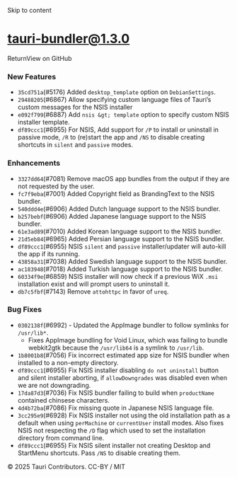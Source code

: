 Skip to content
# tauri-bundler@1.3.0
ReturnView on GitHub
### New Features
  * `35cd751a`(#5176) Added `desktop_template` option on `DebianSettings`.
  * `29488205`(#6867) Allow specifying custom language files of Tauri’s custom messages for the NSIS installer
  * `e092f799`(#6887) Add `nsis &gt; template` option to specify custom NSIS installer template.
  * `df89ccc1`(#6955) For NSIS, Add support for `/P` to install or uninstall in passive mode, `/R` to (re)start the app and `/NS` to disable creating shortcuts in `silent` and `passive` modes.


### Enhancements
  * `3327dd64`(#7081) Remove macOS app bundles from the output if they are not requested by the user.
  * `fc7f9eba`(#7001) Added Copyright field as BrandingText to the NSIS bundler.
  * `540ddd4e`(#6906) Added Dutch language support to the NSIS bundler.
  * `b257bebf`(#6906) Added Japanese language support to the NSIS bundler.
  * `61e3ad89`(#7010) Added Korean language support to the NSIS bundler.
  * `21d5eb84`(#6965) Added Persian language support to the NSIS bundler.
  * `df89ccc1`(#6955) NSIS `silent` and `passive` installer/updater will auto-kill the app if its running.
  * `43858a31`(#7038) Added Swedish language support to the NSIS bundler.
  * `ac183948`(#7018) Added Turkish language support to the NSIS bundler.
  * `60334f9e`(#6859) NSIS installer will now check if a previous WiX `.msi` installation exist and will prompt users to uninstall it.
  * `db7c5fbf`(#7143) Remove `attohttpc` in favor of `ureq`.


### Bug Fixes
  * `0302138f`(#6992) - Updated the AppImage bundler to follow symlinks for `/usr/lib*`. 
    * Fixes AppImage bundling for Void Linux, which was failing to bundle webkit2gtk because the `/usr/lib64` is a symlink to `/usr/lib`.
  * `1b8001b8`(#7056) Fix incorrect estimated app size for NSIS bundler when installed to a non-empty directory.
  * `df89ccc1`(#6955) Fix NSIS installer disabling `do not uninstall` button and silent installer aborting, if `allowDowngrades` was disabled even when we are not downgrading.
  * `17da87d3`(#7036) Fix NSIS bundler failing to build when `productName` contained chinsese characters.
  * `4d4b72ba`(#7086) Fix missing quote in Japanese NSIS language file.
  * `3cc295e9`(#6928) Fix NSIS installer not using the old installation path as a default when using `perMachine` or `currentUser` install modes. Also fixes NSIS not respecting the `/D` flag which used to set the installation directory from command line.
  * `df89ccc1`(#6955) Fix NSIS silent installer not creating Desktop and StartMenu shortcuts. Pass `/NS` to disable creating them.


© 2025 Tauri Contributors. CC-BY / MIT
